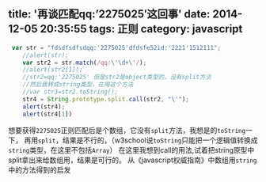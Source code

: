 title: '再谈匹配qq:’2275025′这回事'
date: 2014-12-05 20:35:55
tags: 正则
category: javascript
---
```javascript
 var str = "fdsdfsdfsdqq:'2275025'dfdsfe52id:'2221'1512111";
    //alert(str);
    var str2 = str.match(/qq:\'\d+\'/);
    //alert(str2[1]);
    //str2=qq:'2275025' 但是str2是object类型的，没有split方法
    //然后我转成string类型，在用这个方法
    //var str3=str2.toString();
    str4 = String.prototype.split.call(str2, "\'");
    alert(str4);
    alert(str4[1])
```
想要获得`2275025`正则匹配后是个数组，它没有`split`方法，我想是的`toString`一下，
再用`split`，结果是不行的，（w3school说`toString`只能把一个逻辑值转换成`string`类型，在这里不包括`Array`）
在这里我想到call的用法,试着把string原型中split拿出来给数组用，结果是可行的。
从《javascript权威指南》中数组用`string`中的方法得到的启发
